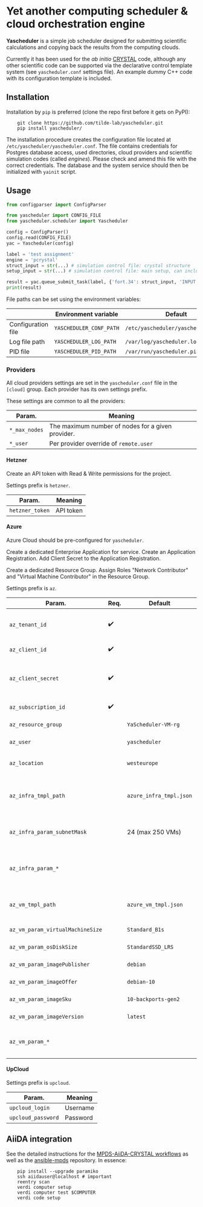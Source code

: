 Yet another computing scheduler & cloud orchestration engine
==========

**Yascheduler** is a simple job scheduler designed for submitting scientific calculations and copying back the results from the computing clouds.

Currently it has been used for the _ab initio_ [CRYSTAL](http://www.crystal.unito.it) code, although any other scientific code can be supported via the declarative control template system (see `yascheduler.conf` settings file). An example dummy C++ code with its configuration template is included.


Installation
------------
Installation by `pip` is preferred (clone the repo first before it gets on PyPI):
```
    git clone https://github.com/tilde-lab/yascheduler.git
    pip install yascheduler/
```
The installation procedure creates the configuration file located at `/etc/yascheduler/yascheduler.conf`.
The file contains credentials for Postgres database access, used directories, cloud providers and scientific simulation codes (called _engines_).
Please check and amend this file with the correct credentials. The database and the system service should then be initialized with `yainit` script.


Usage
------------

```python
from configparser import ConfigParser

from yascheduler import CONFIG_FILE
from yascheduler.scheduler import Yascheduler

config = ConfigParser()
config.read(CONFIG_FILE)
yac = Yascheduler(config)

label = 'test assignment'
engine = 'pcrystal'
struct_input = str(...) # simulation control file: crystal structure
setup_input = str(...) # simulation control file: main setup, can include struct_input

result = yac.queue_submit_task(label, {'fort.34': struct_input, 'INPUT': setup_input}, engine)
print(result)
```

File paths can be set using the environment variables:

|                    | Environment variable    | Default                             |
|--------------------|-------------------------|-------------------------------------|
| Configuration file | `YASCHEDULER_CONF_PATH` | `/etc/yascheduler/yascheduler.conf` |
| Log file path      | `YASCHEDULER_LOG_PATH`  | `/var/log/yascheduler.log`          |
| PID file           | `YASCHEDULER_PID_PATH`  | `/var/run/yascheduler.pid`          |


### Providers

All cloud providers settings are set in the `yascheduler.conf` file in the `[cloud]` group. Each provider has its own settings prefix.

These settings are common to all the providers:

| Param.        | Meaning                                           |
|---------------|---------------------------------------------------|
| `*_max_nodes` | The maximum number of nodes for a given provider. |
| `*_user`      | Per provider override of `remote.user`            |

#### Hetzner

Create an API token with Read & Write permissions for the project.

Settings prefix is `hetzner`.

| Param.          | Meaning   |
|-----------------|-----------|
| `hetzner_token` | API token |

#### Azure

Azure Cloud should be pre-configured for `yascheduler`.

Create a dedicated Enterprise Application for service. Create an Application Registration. Add Client Secret to the Application Registration.

Create a dedicated Resource Group. Assign Roles "Network Contributor" and "Virtual Machine Contributor" in the Resource Group.

Settings prefix is `az`.

| Param.                           | Req. | Default                 | Meaning                                            |
|----------------------------------|------|-------------------------|----------------------------------------------------|
| `az_tenant_id`                   | ✔️   |                         | Tenant ID of Azure Active Directory                |
| `az_client_id`                   | ✔️   |                         | Application ID                                     |
| `az_client_secret`               | ✔️   |                         | Client Secret value from Application Registration. |
| `az_subscription_id`             | ✔️   |                         | Subscription ID                                    |
| `az_resource_group`              |      | `YaScheduler-VM-rg`     | Resource Group name                                |
| `az_user`                        |      | `yascheduler`           | `root` is not supported                            |
| `az_location`                    |      | `westeurope`            | Default location for resources                     |
| `az_infra_tmpl_path`             |      | `azure_infra_tmpl.json` | Path to deployment template of common parts        |
| `az_infra_param_subnetMask`      |      | 24 (max 250 VMs)        | Subnet mask of VMs network                         |
| `az_infra_param_*`               |      |                         | Any input of deployment template of common parts   |
| `az_vm_tmpl_path`                |      | `azure_vm_tmpl.json`    | Path to deployment template of VM                  |
| `az_vm_param_virtualMachineSize` |      | `Standard_B1s`          | Machine type                                       |
| `az_vm_param_osDiskSize`         |      | `StandardSSD_LRS`       | Root disk type                                     |
| `az_vm_param_imagePublisher`     |      | `debian`                | OS image publisher                                 |
| `az_vm_param_imageOffer`         |      | `debian-10`             | OS image offer                                     |
| `az_vm_param_imageSku`           |      | `10-backports-gen2`     | OS image SKU                                       |
| `az_vm_param_imageVersion`       |      | `latest`                | OS image version                                   |
| `az_vm_param_*`                  |      |                         | Any input of deployment template of VM             |

#### UpCloud

Settings prefix is `upcloud`.

| Param.             | Meaning  |
|--------------------|----------|
| `upcloud_login`    | Username |
| `upcloud_password` | Password |


AiiDA integration
------------

See the detailed instructions for the [MPDS-AiiDA-CRYSTAL workflows](https://github.com/mpds-io/mpds-aiida) as well as the [ansible-mpds](https://github.com/mpds-io/ansible-mpds) repository. In essence:
```
    pip install --upgrade paramiko
    ssh aiidauser@localhost # important
    reentry scan
    verdi computer setup
    verdi computer test $COMPUTER
    verdi code setup
```
